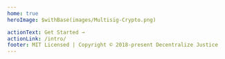 ```yaml
---
home: true
heroImage: $withBase(images/Multisig-Crypto.png)

actionText: Get Started →
actionLink: /intro/
footer: MIT Licensed | Copyright © 2018-present Decentralize Justice
---
```

